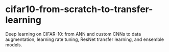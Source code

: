 # cifar10-from-scratch-to-transfer-learning
Deep learning on CIFAR-10: from ANN and custom CNNs to data augmentation, learning rate tuning, ResNet transfer learning, and ensemble models.
